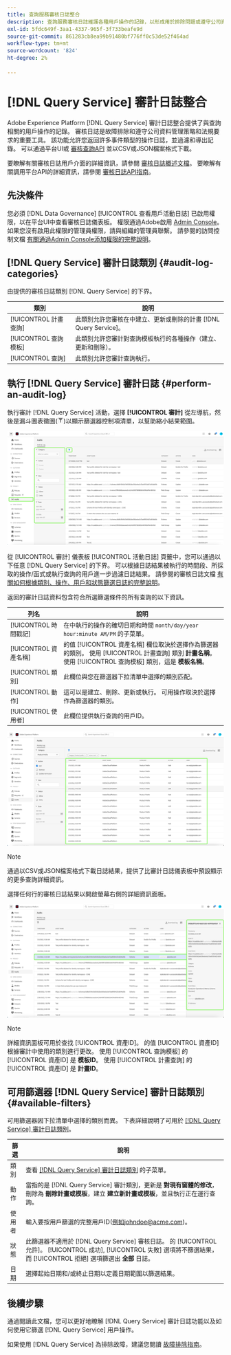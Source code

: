 ```yaml
---
title: 查詢服務審核日誌整合
description: 查詢服務審核日誌維護各種用戶操作的記錄，以形成用於排除問題或遵守公司資料管理策略和法規要求的審核跟蹤。 本教程概述了特定於查詢服務的審計日誌功能。
exl-id: 5fdc649f-3aa1-4337-965f-3f733beafe9d
source-git-commit: 861283cb8ea99b91480bf776ff0c53de52f464ad
workflow-type: tm+mt
source-wordcount: '824'
ht-degree: 2%

---
```


# [!DNL Query Service] 審計日誌整合

Adobe Experience Platform [!DNL Query Service] 審計日誌整合提供了與查詢相關的用戶操作的記錄。 審核日誌是故障排除和遵守公司資料管理策略和法規要求的重要工具。 該功能允許您返回許多事件類型的操作日誌，並過濾和導出記錄。 可以通過平台UI或 [審核查詢API](https://www.adobe.io/experience-platform-apis/references/audit-query/) 並以CSV或JSON檔案格式下載。

要瞭解有關審核日誌用戶介面的詳細資訊，請參閱 [審核日誌概述文檔](../../landing/governance-privacy-security/audit-logs/overview.md)。 要瞭解有關調用平台API的詳細資訊，請參閱 [審核日誌API指南](../../landing/api-guide.md)。

## 先決條件

您必須 [!DNL Data Governance] [!UICONTROL 查看用戶活動日誌] 已啟用權限，以在平台UI中查看審核日誌儀表板。 權限通過Adobe啟用 [Admin Console](https://adminconsole.adobe.com/)。 如果您沒有啟用此權限的管理員權限，請與組織的管理員聯繫。 請參閱的訪問控制文檔 [有關通過Admin Console添加權限的完整說明](../../access-control/home.md)。

## [!DNL Query Service] 審計日誌類別 {#audit-log-categories}

由提供的審核日誌類別 [!DNL Query Service] 的下界。

| 類別 | 說明 |
|---|---|
| [!UICONTROL 計畫查詢] | 此類別允許您審核在中建立、更新或刪除的計畫 [!DNL Query Service]。 |
| [!UICONTROL 查詢模板] | 此類別允許您審計對查詢模板執行的各種操作（建立、更新和刪除）。 |
| [!UICONTROL 查詢] | 此類別允許您審計查詢執行。 |

## 執行 [!DNL Query Service] 審計日誌 {#perform-an-audit-log}

執行審計 [!DNL Query Service] 活動，選擇 **[!UICONTROL 審計]** 從左導航，然後是漏斗圖表徵圖(![篩選器表徵圖。](../images/audit-log/filter.png))以顯示篩選器控制項清單，以幫助縮小結果範圍。

![左側導航和篩選器控制項中帶有「審核」的Platform UI審核日誌儀表板突出顯示。](../images/audit-log/filter-controls.png)

從 [!UICONTROL 審計] 儀表板 [!UICONTROL 活動日誌] 頁籤中，您可以通過以下任意 [!DNL Query Service] 的下界。 可以根據日誌結果被執行的時間段、所採取的操作/函式或執行查詢的用戶進一步過濾日誌結果。 請參閱的審核日誌文檔 [有關如何根據類別、操作、用戶和狀態篩選日誌的完整說明](../../landing/governance-privacy-security/audit-logs/overview.md#managing-audit-logs-in-the-ui)。

返回的審計日誌資料包含符合所選篩選條件的所有查詢的以下資訊。

| 列名 | 說明 |
|---|---|
| [!UICONTROL 時間戳記] | 在中執行的操作的確切日期和時間 `month/day/year hour:minute AM/PM` 的子菜單。 |
| [!UICONTROL 資產名稱] | 的值 [!UICONTROL 資產名稱] 欄位取決於選擇作為篩選器的類別。 使用 [!UICONTROL 計畫查詢] 類別 **計畫名稱**。 使用 [!UICONTROL 查詢模板] 類別，這是 **模板名稱**。 |
| [!UICONTROL 類別] | 此欄位與您在篩選器下拉清單中選擇的類別匹配。 |
| [!UICONTROL 動作] | 這可以是建立、刪除、更新或執行。 可用操作取決於選擇作為篩選器的類別。 |
| [!UICONTROL 使用者] | 此欄位提供執行查詢的用戶ID。 |

![「審核」儀表板，其中已篩選的活動日誌突出顯示。](../images/audit-log/filtered-activity.png)

>[!NOTE]
>
>通過以CSV或JSON檔案格式下載日誌結果，提供了比審計日誌儀表板中預設顯示的更多查詢詳細資訊。

選擇任何行的審核日誌結果以開啟螢幕右側的詳細資訊面板。

![審核儀表板「活動日誌」頁籤，其中突出顯示了「詳細資訊」面板。](../images/audit-log/details-panel.png)

>[!NOTE]
>
>詳細資訊面板可用於查找 [!UICONTROL 資產ID]。 的值 [!UICONTROL 資產ID] 根據審計中使用的類別進行更改。 使用 [!UICONTROL 查詢模板] 的 [!UICONTROL 資產ID] 是 **模板ID**。 使用 [!UICONTROL 計畫查詢] 的 [!UICONTROL 資產ID] 是  **計畫ID**。

## 可用篩選器 [!DNL Query Service] 審計日誌類別 {#available-filters}

可用篩選器因下拉清單中選擇的類別而異。 下表詳細說明了可用於 [[!DNL Query Service] 審計日誌類別](#audit-log-categories)。

| 篩選 | 說明 |
|---|---|
| 類別 | 查看 [[!DNL Query Service] 審計日誌類別](#audit-log-categories) 的子菜單。 |
| 動作 | 當指的是 [!DNL Query Service] 審計類別，更新是 **對現有窗體的修改**，刪除為 **刪除計畫或模板**，建立 **建立新計畫或模板**，並且執行正在運行查詢。 |
| 使用者 | 輸入要按用戶篩選的完整用戶ID(例如johndoe@acme.com)。 |
| 狀態 | 此篩選器不適用於 [!DNL Query Service] 審核日誌。 的 [!UICONTROL 允許]。 [!UICONTROL 成功], [!UICONTROL 失敗] 選項將不篩選結果，而 [!UICONTROL 拒絕] 選項篩選出 **全部** 日誌。 |
| 日期 | 選擇起始日期和/或終止日期以定義日期範圍以篩選結果。 |

## 後續步驟

通過閱讀此文檔，您可以更好地瞭解 [!DNL Query Service] 審計日誌功能以及如何使用它篩選 [!DNL Query Service] 用戶操作。

如果使用 [!DNL Query Service] 為排除故障，建議您閱讀 [故障排除指南](../troubleshooting-guide.md)。
